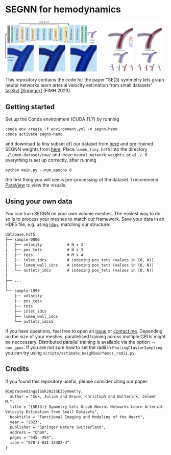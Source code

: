 # SEGNN for hemodynamics
![cover](img/cover.png)

This repository contains the code for the paper "SE(3) symmetry lets graph neural networks learn arterial velocity estimation from small datasets" [[arXiv]](https://arxiv.org/abs/2302.08780) [[Springer]](https://link.springer.com/chapter/10.1007/978-3-031-35302-4_46) (FIMH 2023).

## Getting started
Set up the Conda environment (CUDA 11.7) by running
```
conda env create -f environment.yml -n segnn-hemo
conda activate segnn-hemo
```
and download (a tiny subset of) our dataset from [here](https://surfdrive.surf.nl/files/index.php/s/jS078iW3HIwTlLz) and pre-trained SEGNN weights from [here](https://drive.google.com/file/d/1VY1lkK-SsXmv9w4TuNFewxtK5YAFgSdk/view?usp=share_link). Place `lumen_tiny.hdf5` into the directory `./lumen-dataset/raw/` and leave `neural_network_weights.pt` at `./`. If everything is set up correctly, after running
```
python main.py --num_epochs 0
```
the first thing you will see is pre-processing of the dataset. I recommend [ParaView](https://www.paraview.org/) to view the visuals.

## Using your own data
You can train SEGNN on your own volume meshes. The easiest way to do so is to process your meshes to match our framework. Save your data in an HDF5 file, e.g. using [`h5py`](https://docs.h5py.org/en/stable/), matching our structure:
```
database.hdf5
├── sample-0000
│   ├── velocity           # N x 3
│   ├── pos_tets           # N x 3
│   ├── tets               # M x 4
│   ├── inlet_idcs         # indexing pos_tets (values in [0, N))
│   ├── lumen_wall_idcs    # indexing pos_tets (values in [0, N))
│   └── outlets_idcs       # indexing pos_tets (values in [0, N))
│
├── ...
│
└── sample-1999
    ├── velocity
    ├── pos_tets
    ├── tets
    ├── inlet_idcs
    ├── lumen_wall_idcs
    └── outlets_idcs5
```
If you have questions, feel free to open an [issue](https://github.com/sukjulian/segnn-hemodynamics/issues) or [contact me](mailto:j.m.suk@utwente.nl). Depending on the size of your meshes, parallelised training across multiple GPUs might be neccessary. Distributed parallel training is available via the option `--num_gpus`. If you are not sure how to set the radii in `PoolingClusterSampling` you can try using `scripts/estimate_neighbourhoods_radii.py`.

## Credits
If you found this repository useful, please consider citing our paper:
```
@inproceedings{Suk2023SE3Symmetry,
  author = "Suk, Julian and Brune, Christoph and Wolterink, Jelmer M.",
  title = "{SE(3)} Symmetry Lets Graph Neural Networks Learn Arterial Velocity Estimation from Small Datasets",
  booktitle = "Functional Imaging and Modeling of the Heart",
  year = "2023",
  publisher = "Springer Nature Switzerland",
  address = "Cham",
  pages = "445--454",
  isbn = "978-3-031-35302-4"
}
```

